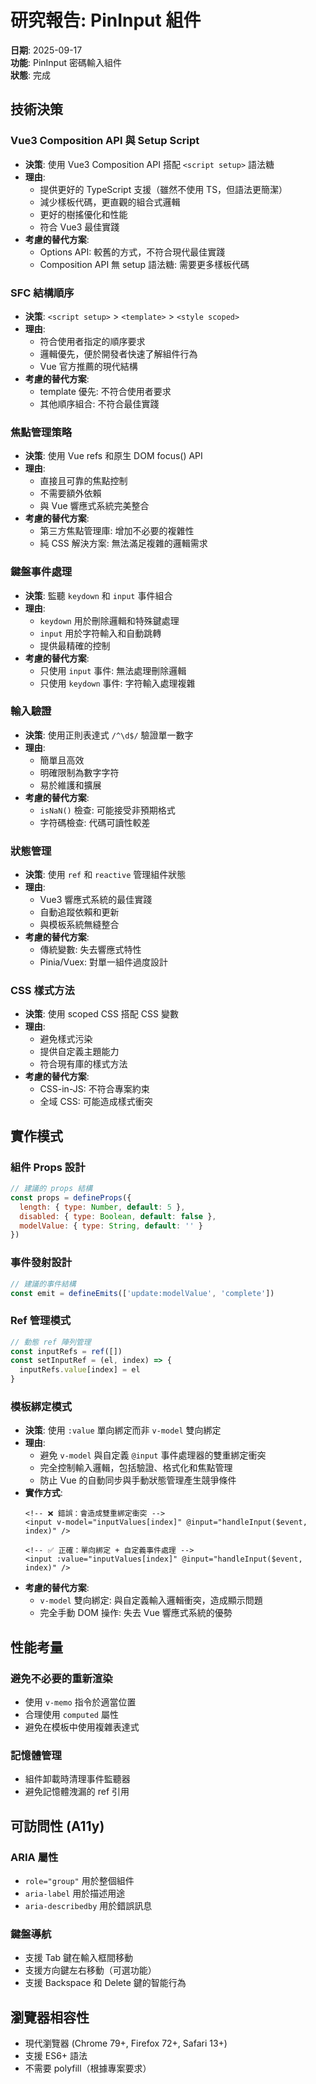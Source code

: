 # 研究報告: PinInput 組件

**日期**: 2025-09-17  
**功能**: PinInput 密碼輸入組件  
**狀態**: 完成

## 技術決策

### Vue3 Composition API 與 Setup Script
- **決策**: 使用 Vue3 Composition API 搭配 `<script setup>` 語法糖
- **理由**: 
  - 提供更好的 TypeScript 支援（雖然不使用 TS，但語法更簡潔）
  - 減少樣板代碼，更直觀的組合式邏輯
  - 更好的樹搖優化和性能
  - 符合 Vue3 最佳實踐
- **考慮的替代方案**: 
  - Options API: 較舊的方式，不符合現代最佳實踐
  - Composition API 無 setup 語法糖: 需要更多樣板代碼

### SFC 結構順序
- **決策**: `<script setup>` > `<template>` > `<style scoped>`
- **理由**: 
  - 符合使用者指定的順序要求
  - 邏輯優先，便於開發者快速了解組件行為
  - Vue 官方推薦的現代結構
- **考慮的替代方案**: 
  - template 優先: 不符合使用者要求
  - 其他順序組合: 不符合最佳實踐

### 焦點管理策略
- **決策**: 使用 Vue refs 和原生 DOM focus() API
- **理由**: 
  - 直接且可靠的焦點控制
  - 不需要額外依賴
  - 與 Vue 響應式系統完美整合
- **考慮的替代方案**: 
  - 第三方焦點管理庫: 增加不必要的複雜性
  - 純 CSS 解決方案: 無法滿足複雜的邏輯需求

### 鍵盤事件處理
- **決策**: 監聽 `keydown` 和 `input` 事件組合
- **理由**: 
  - `keydown` 用於刪除邏輯和特殊鍵處理
  - `input` 用於字符輸入和自動跳轉
  - 提供最精確的控制
- **考慮的替代方案**: 
  - 只使用 `input` 事件: 無法處理刪除邏輯
  - 只使用 `keydown` 事件: 字符輸入處理複雜

### 輸入驗證
- **決策**: 使用正則表達式 `/^\d$/` 驗證單一數字
- **理由**: 
  - 簡單且高效
  - 明確限制為數字字符
  - 易於維護和擴展
- **考慮的替代方案**: 
  - `isNaN()` 檢查: 可能接受非預期格式
  - 字符碼檢查: 代碼可讀性較差

### 狀態管理
- **決策**: 使用 `ref` 和 `reactive` 管理組件狀態
- **理由**: 
  - Vue3 響應式系統的最佳實踐
  - 自動追蹤依賴和更新
  - 與模板系統無縫整合
- **考慮的替代方案**: 
  - 傳統變數: 失去響應式特性
  - Pinia/Vuex: 對單一組件過度設計

### CSS 樣式方法
- **決策**: 使用 scoped CSS 搭配 CSS 變數
- **理由**: 
  - 避免樣式污染
  - 提供自定義主題能力
  - 符合現有庫的樣式方法
- **考慮的替代方案**: 
  - CSS-in-JS: 不符合專案約束
  - 全域 CSS: 可能造成樣式衝突

## 實作模式

### 組件 Props 設計
```javascript
// 建議的 props 結構
const props = defineProps({
  length: { type: Number, default: 5 },
  disabled: { type: Boolean, default: false },
  modelValue: { type: String, default: '' }
})
```

### 事件發射設計
```javascript
// 建議的事件結構
const emit = defineEmits(['update:modelValue', 'complete'])
```

### Ref 管理模式
```javascript
// 動態 ref 陣列管理
const inputRefs = ref([])
const setInputRef = (el, index) => {
  inputRefs.value[index] = el
}
```

### 模板綁定模式
- **決策**: 使用 `:value` 單向綁定而非 `v-model` 雙向綁定
- **理由**: 
  - 避免 `v-model` 與自定義 `@input` 事件處理器的雙重綁定衝突
  - 完全控制輸入邏輯，包括驗證、格式化和焦點管理
  - 防止 Vue 的自動同步與手動狀態管理產生競爭條件
- **實作方式**:
  ```vue
  <!-- ❌ 錯誤：會造成雙重綁定衝突 -->
  <input v-model="inputValues[index]" @input="handleInput($event, index)" />
  
  <!-- ✅ 正確：單向綁定 + 自定義事件處理 -->
  <input :value="inputValues[index]" @input="handleInput($event, index)" />
  ```
- **考慮的替代方案**: 
  - `v-model` 雙向綁定: 與自定義輸入邏輯衝突，造成顯示問題
  - 完全手動 DOM 操作: 失去 Vue 響應式系統的優勢

## 性能考量

### 避免不必要的重新渲染
- 使用 `v-memo` 指令於適當位置
- 合理使用 `computed` 屬性
- 避免在模板中使用複雜表達式

### 記憶體管理
- 組件卸載時清理事件監聽器
- 避免記憶體洩漏的 ref 引用

## 可訪問性 (A11y)

### ARIA 屬性
- `role="group"` 用於整個組件
- `aria-label` 用於描述用途
- `aria-describedby` 用於錯誤訊息

### 鍵盤導航
- 支援 Tab 鍵在輸入框間移動
- 支援方向鍵左右移動（可選功能）
- 支援 Backspace 和 Delete 鍵的智能行為

## 瀏覽器相容性
- 現代瀏覽器 (Chrome 79+, Firefox 72+, Safari 13+)
- 支援 ES6+ 語法
- 不需要 polyfill（根據專案要求）
